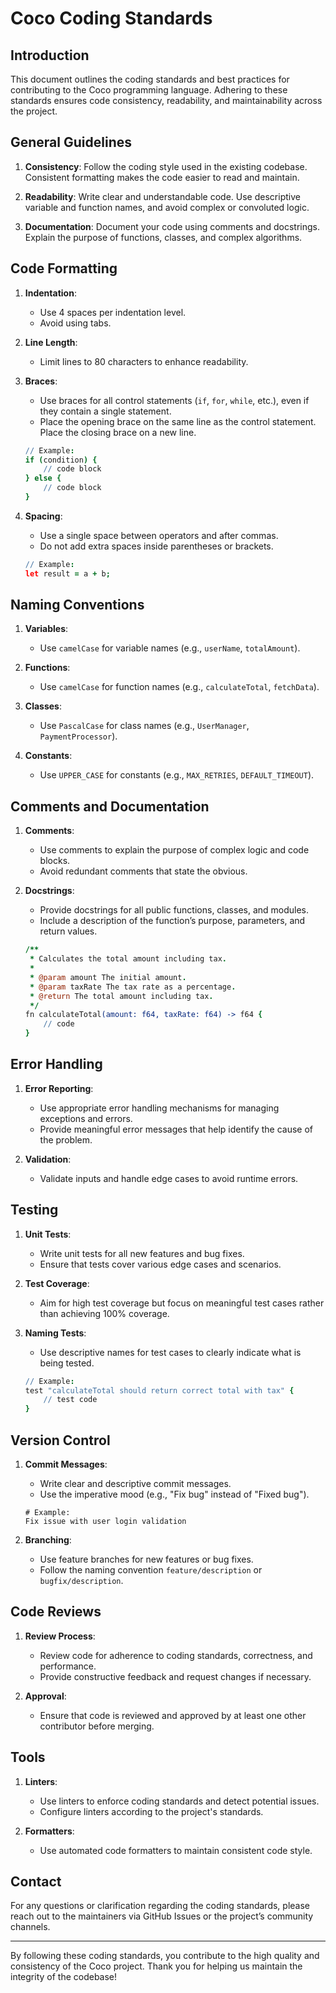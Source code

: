 
# **Coco Coding Standards**

## **Introduction**

This document outlines the coding standards and best practices for contributing to the Coco programming language. Adhering to these standards ensures code consistency, readability, and maintainability across the project.

## **General Guidelines**

1. **Consistency**: Follow the coding style used in the existing codebase. Consistent formatting makes the code easier to read and maintain.

2. **Readability**: Write clear and understandable code. Use descriptive variable and function names, and avoid complex or convoluted logic.

3. **Documentation**: Document your code using comments and docstrings. Explain the purpose of functions, classes, and complex algorithms.

## **Code Formatting**

1. **Indentation**:
   - Use 4 spaces per indentation level.
   - Avoid using tabs.

2. **Line Length**:
   - Limit lines to 80 characters to enhance readability.

3. **Braces**:
   - Use braces for all control statements (`if`, `for`, `while`, etc.), even if they contain a single statement.
   - Place the opening brace on the same line as the control statement. Place the closing brace on a new line.

   ```coco
   // Example:
   if (condition) {
       // code block
   } else {
       // code block
   }
   ```

4. **Spacing**:
   - Use a single space between operators and after commas.
   - Do not add extra spaces inside parentheses or brackets.

   ```coco
   // Example:
   let result = a + b;
   ```

## **Naming Conventions**

1. **Variables**:
   - Use `camelCase` for variable names (e.g., `userName`, `totalAmount`).

2. **Functions**:
   - Use `camelCase` for function names (e.g., `calculateTotal`, `fetchData`).

3. **Classes**:
   - Use `PascalCase` for class names (e.g., `UserManager`, `PaymentProcessor`).

4. **Constants**:
   - Use `UPPER_CASE` for constants (e.g., `MAX_RETRIES`, `DEFAULT_TIMEOUT`).

## **Comments and Documentation**

1. **Comments**:
   - Use comments to explain the purpose of complex logic and code blocks.
   - Avoid redundant comments that state the obvious.

2. **Docstrings**:
   - Provide docstrings for all public functions, classes, and modules.
   - Include a description of the function’s purpose, parameters, and return values.

   ```coco
   /**
    * Calculates the total amount including tax.
    *
    * @param amount The initial amount.
    * @param taxRate The tax rate as a percentage.
    * @return The total amount including tax.
    */
   fn calculateTotal(amount: f64, taxRate: f64) -> f64 {
       // code
   }
   ```

## **Error Handling**

1. **Error Reporting**:
   - Use appropriate error handling mechanisms for managing exceptions and errors.
   - Provide meaningful error messages that help identify the cause of the problem.

2. **Validation**:
   - Validate inputs and handle edge cases to avoid runtime errors.

## **Testing**

1. **Unit Tests**:
   - Write unit tests for all new features and bug fixes.
   - Ensure that tests cover various edge cases and scenarios.

2. **Test Coverage**:
   - Aim for high test coverage but focus on meaningful test cases rather than achieving 100% coverage.

3. **Naming Tests**:
   - Use descriptive names for test cases to clearly indicate what is being tested.

   ```coco
   // Example:
   test "calculateTotal should return correct total with tax" {
       // test code
   }
   ```

## **Version Control**

1. **Commit Messages**:
   - Write clear and descriptive commit messages.
   - Use the imperative mood (e.g., "Fix bug" instead of "Fixed bug").

   ```text
   # Example:
   Fix issue with user login validation
   ```

2. **Branching**:
   - Use feature branches for new features or bug fixes.
   - Follow the naming convention `feature/description` or `bugfix/description`.

## **Code Reviews**

1. **Review Process**:
   - Review code for adherence to coding standards, correctness, and performance.
   - Provide constructive feedback and request changes if necessary.

2. **Approval**:
   - Ensure that code is reviewed and approved by at least one other contributor before merging.

## **Tools**

1. **Linters**:
   - Use linters to enforce coding standards and detect potential issues.
   - Configure linters according to the project's standards.

2. **Formatters**:
   - Use automated code formatters to maintain consistent code style.

## **Contact**

For any questions or clarification regarding the coding standards, please reach out to the maintainers via GitHub Issues or the project’s community channels.

---

By following these coding standards, you contribute to the high quality and consistency of the Coco project. Thank you for helping us maintain the integrity of the codebase!
```
